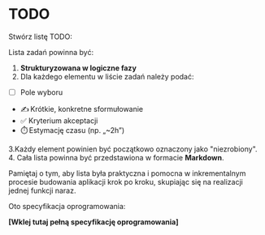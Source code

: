 # TODO

Stwórz listę TODO:

Lista zadań powinna być:

1. **Strukturyzowana w logiczne fazy**
2. Dla każdego elementu w liście zadań należy podać:

- [ ] Pole wyboru
- ✍️ Krótkie, konkretne sformułowanie
- ✅ Kryterium akceptacji
- ⏱️ Estymację czasu (np. „~2h”)

3.Każdy element powinien być początkowo oznaczony jako "niezrobiony".
4. Cała lista powinna być przedstawiona w formacie **Markdown**.

Pamiętaj o tym, aby lista była praktyczna i pomocna w inkrementalnym procesie budowania aplikacji krok po kroku, skupiając się na realizacji jednej funkcji naraz.

Oto specyfikacja oprogramowania:

**[Wklej tutaj pełną specyfikację oprogramowania]**
